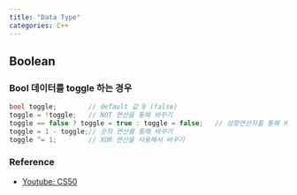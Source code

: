 ```yaml
---
title: "Data Type"
categories: C++
---
```

## Boolean
### Bool 데이터를 toggle 하는 경우
```cpp
bool toggle;        // default 값 0 (false)
toggle = !toggle;   // NOT 연산을 통해 바꾸기
toggle == false ? toggle = true : toggle = false;   // 삼항연산자를 통해 바꾸기
toggle = 1 - toggle;// 숫자 연산을 통해 바꾸기
toggle ^= 1;        // XOR 연산을 사용해서 바꾸기
```

### Reference
- [Youtube: CS50](https://www.youtube.com/@cs50)
